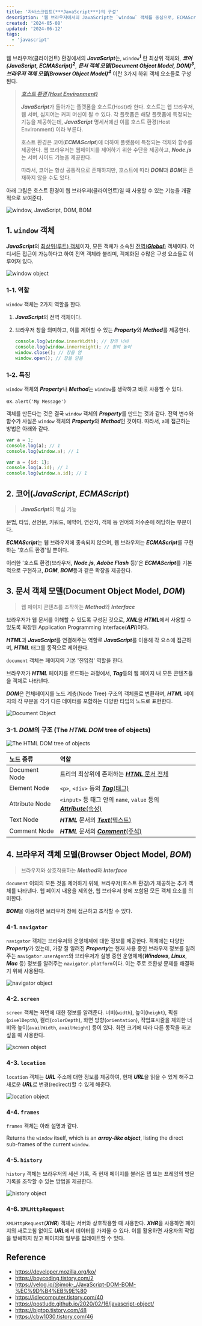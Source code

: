 ```yaml
---
title: '자바스크립트(***JavaScript***)의 구성'
description: '웹 브라우저에서의 JavaScript는 `window` 객체를 중심으로, ECMAScript(코어), DOM, BOM 세 가지 하위 요소로 구성되며, 각각 웹 페이지의 내용과 브라우저 기능을 제어한다.'
created: '2024-05-08'
updated: '2024-06-12'
tags:
  - 'javascript'
---
```


웹 브라우저(클라이언트) 환경에서의 ***JavaScript***는, `window`***<sup>1</sup>*** 란 최상위 객체와, ***코어(JavaScript, ECMAScript)<sup>2</sup>***, ***문서 객체 모델(Document Object Model, DOM)<sup>3</sup>***, ***브라우저 객체 모델(Browser Object Model)<sup>4</sup>*** 이란 3가지 하위 객체 요소들로 구성된다.

> <u>***호스트 환경 (Host Environment)***</u>
>
> ***JavaScript***가 돌아가는 플랫폼을 호스트(Host)라 한다. 호스트는 웹 브라우저, 웹 서버, 심지어는 커피 머신이 될 수 있다. 각 플랫폼은 해당 플랫폼에 특정되는 기능을 제공하는데, ***JavaScript*** 명세서에선 이를 호스트 환경(Host Environment) 이라 부른다.
>
> 호스트 환경은 코어(***ECMAScript***)에 더하여 플랫폼에 특정되는 객체와 함수를 제공한다. 웹 브라우저는 웹페이지를 제어하기 위한 수단을 제공하고, ***Node.js***는 서버 사이드 기능을 제공한다.
>
> 따라서, 코어는 항상 공통적으로 존재하지만, 호스트에 따라 ***DOM***과 ***BOM***은 존재하지 않을 수도 있다.

아래 그림은 호스트 환경이 웹 브라우저(클라이언트)일 때 사용할 수 있는 기능을 개괄적으로 보여준다.

![window, JavaScript, DOM, BOM](/public/images/posts/composition-of-javascript/1.webp?raw=true)

## 1. `window` 객체

***JavaScript***의 <u>최상위(루트) 객체</u>이자, 모든 객체가 소속된 <u>전역(***Global***)</u> 객체이다. 어디서든 접근이 가능하다고 하여 전역 객체라 불리며, 객체화된 수많은 구성 요소들로 이루어져 있다.

![window object](/public/images/posts/composition-of-javascript/2.webp?raw=true)

### 1-1. 역할

`window` 객체는 2가지 역할을 한다.

1. ***JavaScript***의 전역 객체이다.
1. 브라우저 창을 의미하고, 이를 제어할 수 있는 ***Property***와 ***Method***를 제공한다.

    ```js
    console.log(window.innerWidth); // 창의 너비
    console.log(window.innerHeight); // 창의 높이
    window.close(); // 창을 염
    window.open(); // 창을 닫음
    ```

### 1-2. 특징

`window` 객체의 ***Property***나 ***Method***는 `window`를 생략하고 바로 사용할 수 있다.

ex. `alert('My Message')`

객체를 만든다는 것은 결국 `window` 객체의 ***Property***를 만드는 것과 같다. 전역 변수와 함수가 사실은 `window` 객체의 ***Property***와 ***Method***인 것이다. 따라서, `a`에 접근하는 방법은 아래와 같다.

```js
var a = 1;
console.log(a); // 1
console.log(window.a); // 1
```

```js
var a = {id: 1};
console.log(a.id); // 1
console.log(window.a.id); // 1
```

## 2. 코어(***JavaScript***, ***ECMAScript***)

> ***JavaScript***의 핵심 기능

문법, 타입, 선언문, 키워드, 예약어, 연산자, 객체 등 언어의 저수준에 해당하는 부분이다.

***ECMAScript***는 웹 브라우저에 종속되지 않으며, 웹 브라우저는 ***ECMAScript***를 구현하는 '호스트 환경'일 뿐이다.

이러한 '호스트 환경(브라우저, ***Node.js***, ***Adobe Flash*** 등)'은 ***ECMAScript***를 기본적으로 구현하고, ***DOM***, ***BOM***등과 같은 확장을 제공한다.

## 3. 문서 객체 모델(Document Object Model, ***DOM***)

> 웹 페이지 콘텐츠를 조작하는 ***Method***와 ***Interface***

브라우저가 웹 문서를 이해할 수 있도록 구성된 것으로, ***XML***을 ***HTML***에서 사용할 수 있도록 확장된 Application Programming Interface(***API***)이다.

***HTML***과 ***JavaScript***를 연결해주는 역할로 ***JavaScript***를 이용해 각 요소에 접근하며, ***HTML*** 태그를 동적으로 제어한다.

`document` 객체는 페이지의 기본 '진입점' 역할을 한다.

브라우저가 ***HTML*** 페이지를 로드하는 과정에서, ***Tag***등의 웹 페이지 내 모든 콘텐츠들을 객체로 나타낸다.

***DOM***은 전체페이지를 노드 계층(Node Tree) 구조의 객체들로 변환하며, ***HTML*** 페이지의 각 부분을 각기 다른 데이터를 포함하는 다양한 타입의 노드로 표현한다.

![Document Object](/public/images/posts/composition-of-javascript/3.webp?raw=true)

### 3-1. ***DOM***의 구조 (The ***HTML*** ***DOM*** tree of objects)

![The HTML DOM tree of objects](/public/images/posts/composition-of-javascript/4.webp?raw=true)

노드 종류 | 역할
:--- | :---
Document Node | 트리의 최상위에 존재하는 <u>***HTML*** 문서 전체</u>
Element Node | `<p>`, `<div>` 등의 <u>***Tag***(태그)</u>
Attribute Node | `<input>` 등 태그 안의 `name`, `value` 등의 <u>***Attribute***(속성)</u>
Text Node | ***HTML*** 문서의 <u>***Text***(텍스트)</u>
Comment Node | ***HTML*** 문서의 <u>***Comment***(주석)</u>

## 4. 브라우저 객체 모델(Browser Object Model, ***BOM***)

> 브라우저와 상호작용하는 ***Method***와 ***Interface***

`document` 이외의 모든 것을 제어하기 위해, 브라우저(호스트 환경)가 제공하는 추가 객체를 나타낸다. 웹 페이지 내용을 제외한, 웹 브라우저 창에 포함된 모든 객체 요소를 의미한다.

***BOM***을 이용하면 브라우저 창에 접근하고 조작할 수 있다.

### 4-1. `navigator`

`navigator` 객체는 브라우저와 운영체제에 대한 정보를 제공한다. 객체에는 다양한 ***Property***가 있는데, 가장 잘 알려진 ***Property***는 현재 사용 중인 브라우저 정보를 알려주는 `navigator.userAgent`와 브라우저가 실행 중인 운영체제(***Windows***, ***Linux***, ***Mac*** 등) 정보를 알려주는 `navigator.platform`이다. 이는 주로 호환성 문제를 해결하기 위해 사용된다.

![navigator object](/public/images/posts/composition-of-javascript/5.webp?raw=true)

### 4-2. `screen`

`screen` 객체는 화면에 대한 정보를 알려준다. 너비(`width`), 높이(`height`), 픽셀(`pixelDepth`), 컬러(`colorDepth`), 화면 방향(`orientation`), 작업표시줄을 제외한 너비와 높이(`availWidth`, `availHeight`) 등이 있다. 화면 크기에 따라 다른 동작을 하고 싶을 때 사용한다.

![screen object](/public/images/posts/composition-of-javascript/6.webp?raw=true)

### 4-3. `location`

`location` 객체는 ***URL*** 주소에 대한 정보를 제공하여, 현재 ***URL***을 읽을 수 있게 해주고 새로운 ***URL***로 변경(redirect)할 수 있게 해준다.

![location object](/public/images/posts/composition-of-javascript/7.webp?raw=true)

### 4-4. `frames`

`frames` 객체는 아래 설명과 같다.

Returns the `window` itself, which is an ***array-like object***, listing the direct sub-frames of the current `window`.

### 4-5. `history`

`history` 객체는 브라우저의 세션 기록, 즉 현재 페이지를 불러온 탭 또는 프레임의 방문 기록을 조작할 수 있는 방법을 제공한다.

![history object](/public/images/posts/composition-of-javascript/8.webp?raw=true)

### 4-6. `XMLHttpRequest`

`XMLHttpRequest`(***XHR***) 객체는 서버와 상호작용할 때 사용한다. ***XHR***을 사용하면 페이지의 새로고침 없이도 ***URL***에서 데이터를 가져올 수 있다. 이를 활용하면 사용자의 작업을 방해하지 않고 페이지의 일부를 업데이트할 수 있다.

## Reference

- <https://developer.mozilla.org/ko/>
- <https://boycoding.tistory.com/2>
- <https://velog.io/@imok-_/JavaScript-DOM-BOM-%EC%9D%B4%EB%9E%80>
- <https://idlecomputer.tistory.com/40>
- <https://postlude.github.io/2020/02/16/javascript-object/>
- <https://bigtop.tistory.com/48>
- <https://cbw1030.tistory.com/46>
